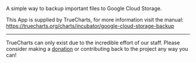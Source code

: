 A simple way to backup important files to Google Cloud Storage.


This App is supplied by TrueCharts, for more information visit the manual: https://truecharts.org/charts/incubator/google-cloud-storage-backup

---

TrueCharts can only exist due to the incredible effort of our staff.
Please consider making a [donation](https://truecharts.org/docs/about/sponsor) or contributing back to the project any way you can!
